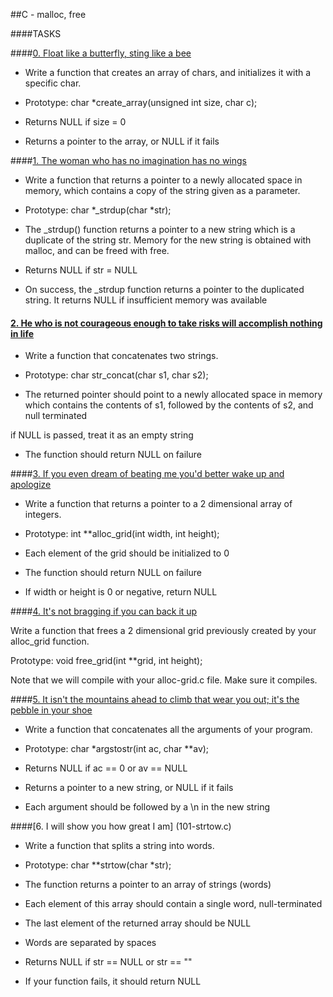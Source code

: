 ##C - malloc, free



####TASKS



####[0. Float like a butterfly, sting like a bee](0-create_array.c)



- Write a function that creates an array of chars, and initializes it with a specific char.



- Prototype: char *create_array(unsigned int size, char c);

- Returns NULL if size = 0

- Returns a pointer to the array, or NULL if it fails



####[1. The woman who has no imagination has no wings](1-strdup.c)



- Write a function that returns a pointer to a newly allocated space in memory, which contains a copy of the string given as a parameter.



- Prototype: char *_strdup(char *str);

- The _strdup() function returns a pointer to a new string which is a duplicate of the string str. Memory for the new string is obtained with malloc, and can be freed with free.

- Returns NULL if str = NULL

- On success, the _strdup function returns a pointer to the duplicated string. It returns NULL if insufficient memory was available



#### [2. He who is not courageous enough to take risks will accomplish nothing in life](2-str_concat.c)



- Write a function that concatenates two strings.



- Prototype: char str_concat(char s1, char s2);

- The returned pointer should point to a newly allocated space in memory which contains the contents of s1, followed by the contents of s2, and null terminated

if NULL is passed, treat it as an empty string

- The function should return NULL on failure



####[3. If you even dream of beating me you'd better wake up and apologize](3-alloc_grid.c)



- Write a function that returns a pointer to a 2 dimensional array of integers.



- Prototype: int **alloc_grid(int width, int height);

- Each element of the grid should be initialized to 0

- The function should return NULL on failure

- If width or height is 0 or negative, return NULL



####[4. It's not bragging if you can back it up](4-free_grid.c)



Write a function that frees a 2 dimensional grid previously created by your alloc_grid function.



Prototype: void free_grid(int **grid, int height);

Note that we will compile with your alloc-grid.c file. Make sure it compiles.



####[5. It isn't the mountains ahead to climb that wear you out; it's the pebble in your shoe](100-argstostr.c)



- Write a function that concatenates all the arguments of your program.



- Prototype: char *argstostr(int ac, char **av);

- Returns NULL if ac == 0 or av == NULL

- Returns a pointer to a new string, or NULL if it fails

- Each argument should be followed by a \n in the new string



####[6. I will show you how great I am] (101-strtow.c)



- Write a function that splits a string into words.



- Prototype: char **strtow(char *str);

- The function returns a pointer to an array of strings (words)

- Each element of this array should contain a single word, null-terminated

- The last element of the returned array should be NULL

- Words are separated by spaces

- Returns NULL if str == NULL or str == ""

- If your function fails, it should return NULL
